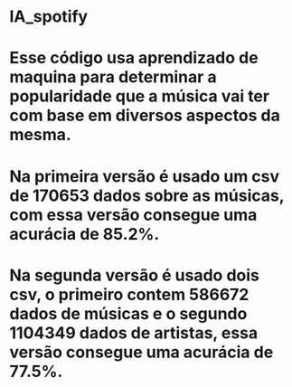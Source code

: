 # IA_spotify
# Esse código usa aprendizado de maquina para determinar a popularidade que a música vai ter com base em diversos aspectos da mesma.
# Na primeira versão é usado um csv de 170653 dados sobre as músicas, com essa versão consegue uma acurácia de 85.2%.
# Na segunda versão é usado dois csv, o primeiro contem 586672 dados de músicas e o segundo 1104349 dados de artistas, essa versão consegue uma acurácia de 77.5%.
